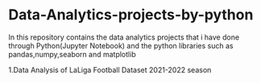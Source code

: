 # Data-Analytics-projects-by-python
In this repository contains the data analytics projects that i have done through Python(Jupyter Notebook) and the python libraries such as pandas,numpy,seaborn and matplotlib

1.Data Analysis of LaLiga Football Dataset 2021-2022 season
